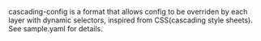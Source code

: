 cascading-config is a format that allows config to be overriden by each layer with dynamic selectors, inspired from CSS(cascading style sheets).
See sample.yaml for details.
